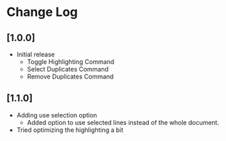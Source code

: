 # Change Log

## [1.0.0]

- Initial release
  - Toggle Highlighting Command
  - Select Duplicates Command
  - Remove Duplicates Command

## [1.1.0]

- Adding use selection option
  - Added option to use selected lines instead of the whole document.
- Tried optimizing the highlighting a bit

